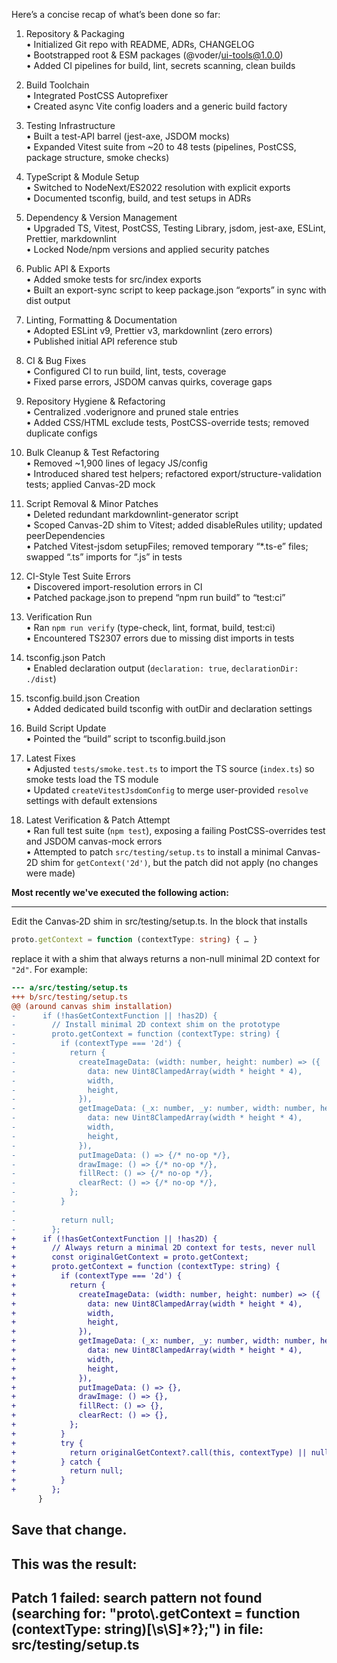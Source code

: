 Here’s a concise recap of what’s been done so far:

1. Repository & Packaging  
   • Initialized Git repo with README, ADRs, CHANGELOG  
   • Bootstrapped root & ESM packages (@voder/ui-tools@1.0.0)  
   • Added CI pipelines for build, lint, secrets scanning, clean builds  

2. Build Toolchain  
   • Integrated PostCSS Autoprefixer  
   • Created async Vite config loaders and a generic build factory  

3. Testing Infrastructure  
   • Built a test-API barrel (jest-axe, JSDOM mocks)  
   • Expanded Vitest suite from ~20 to 48 tests (pipelines, PostCSS, package structure, smoke checks)  

4. TypeScript & Module Setup  
   • Switched to NodeNext/ES2022 resolution with explicit exports  
   • Documented tsconfig, build, and test setups in ADRs  

5. Dependency & Version Management  
   • Upgraded TS, Vitest, PostCSS, Testing Library, jsdom, jest-axe, ESLint, Prettier, markdownlint  
   • Locked Node/npm versions and applied security patches  

6. Public API & Exports  
   • Added smoke tests for src/index exports  
   • Built an export-sync script to keep package.json “exports” in sync with dist output  

7. Linting, Formatting & Documentation  
   • Adopted ESLint v9, Prettier v3, markdownlint (zero errors)  
   • Published initial API reference stub  

8. CI & Bug Fixes  
   • Configured CI to run build, lint, tests, coverage  
   • Fixed parse errors, JSDOM canvas quirks, coverage gaps  

9. Repository Hygiene & Refactoring  
   • Centralized .voderignore and pruned stale entries  
   • Added CSS/HTML exclude tests, PostCSS-override tests; removed duplicate configs  

10. Bulk Cleanup & Test Refactoring  
    • Removed ~1,900 lines of legacy JS/config  
    • Introduced shared test helpers; refactored export/structure-validation tests; applied Canvas-2D mock  

11. Script Removal & Minor Patches  
    • Deleted redundant markdownlint-generator script  
    • Scoped Canvas-2D shim to Vitest; added disableRules utility; updated peerDependencies  
    • Patched Vitest-jsdom setupFiles; removed temporary “*.ts-e” files; swapped “.ts” imports for “.js” in tests  

12. CI-Style Test Suite Errors  
    • Discovered import-resolution errors in CI  
    • Patched package.json to prepend “npm run build” to “test:ci”  

13. Verification Run  
    • Ran `npm run verify` (type-check, lint, format, build, test:ci)  
    • Encountered TS2307 errors due to missing dist imports in tests  

14. tsconfig.json Patch  
    • Enabled declaration output (`declaration: true`, `declarationDir: ./dist`)  

15. tsconfig.build.json Creation  
    • Added dedicated build tsconfig with outDir and declaration settings  

16. Build Script Update  
    • Pointed the “build” script to tsconfig.build.json  

17. Latest Fixes  
    • Adjusted `tests/smoke.test.ts` to import the TS source (`index.ts`) so smoke tests load the TS module  
    • Updated `createVitestJsdomConfig` to merge user-provided `resolve` settings with default extensions  

18. Latest Verification & Patch Attempt  
    • Ran full test suite (`npm test`), exposing a failing PostCSS-overrides test and JSDOM canvas-mock errors  
    • Attempted to patch `src/testing/setup.ts` to install a minimal Canvas-2D shim for `getContext('2d')`, but the patch did not apply (no changes were made)

**Most recently we've executed the following action:**

---
Edit the Canvas‐2D shim in src/testing/setup.ts. In the block that installs  
```ts
proto.getContext = function (contextType: string) { … }
```
replace it with a shim that always returns a non-null minimal 2D context for `"2d"`. For example:

```diff
--- a/src/testing/setup.ts
+++ b/src/testing/setup.ts
@@ (around canvas shim installation)
-      if (!hasGetContextFunction || !has2D) {
-        // Install minimal 2D context shim on the prototype
-        proto.getContext = function (contextType: string) {
-          if (contextType === '2d') {
-            return {
-              createImageData: (width: number, height: number) => ({
-                data: new Uint8ClampedArray(width * height * 4),
-                width,
-                height,
-              }),
-              getImageData: (_x: number, _y: number, width: number, height: number) => ({
-                data: new Uint8ClampedArray(width * height * 4),
-                width,
-                height,
-              }),
-              putImageData: () => {/* no-op */},
-              drawImage: () => {/* no-op */},
-              fillRect: () => {/* no-op */},
-              clearRect: () => {/* no-op */},
-            };
-          }
-
-          return null;
-        };
+      if (!hasGetContextFunction || !has2D) {
+        // Always return a minimal 2D context for tests, never null
+        const originalGetContext = proto.getContext;
+        proto.getContext = function (contextType: string) {
+          if (contextType === '2d') {
+            return {
+              createImageData: (width: number, height: number) => ({
+                data: new Uint8ClampedArray(width * height * 4),
+                width,
+                height,
+              }),
+              getImageData: (_x: number, _y: number, width: number, height: number) => ({
+                data: new Uint8ClampedArray(width * height * 4),
+                width,
+                height,
+              }),
+              putImageData: () => {},
+              drawImage: () => {},
+              fillRect: () => {},
+              clearRect: () => {},
+            };
+          }
+          try {
+            return originalGetContext?.call(this, contextType) || null;
+          } catch {
+            return null;
+          }
+        };
      }
```

Save that change.
---

**This was the result:**
---
Patch 1 failed: search pattern not found (searching for: "proto\\.getContext = function \(contextType: string\)[\s\S]*?};") in file: src/testing/setup.ts
---
